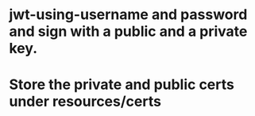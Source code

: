 # jwt-using-username and password and sign with a public and a private key.
# Store the private and public certs under resources/certs

